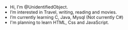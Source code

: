 - Hi, I’m @UnidentifiedObject.
- I’m interested in Travel, writing, reading and movies.
- I’m currently learning C, Java, Mysql (Not currently C#)
- I'm planning to learn HTML, Css and JavaScript.


<!---
UnidentifiedObject/UnidentifiedObject is a ✨ special ✨ repository because its `README.md` (this file) appears on your GitHub profile.
You can click the Preview link to take a look at your changes.
--->
